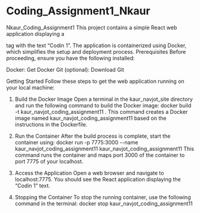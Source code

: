 # Coding_Assignment1_Nkaur
Nkaur_Coding_Assignment1
This project contains a simple React web application displaying a

tag with the text “Codin 1”. The application is containerized using Docker, which simplifies the setup and deployment process.
Prerequisites Before proceeding, ensure you have the following installed:

Docker: Get Docker Git (optional): Download Git

Getting Started 
Follow these steps to get the web application running on your local machine:

1. Build the Docker Image 
Open a terminal in the kaur_navjot_site directory and run the following command to build the Docker image: 
docker build -t kaur_navjot_coding_assignment11 . 
This command creates a Docker image named kaur_navjot_coding_assignment11 based on the instructions in the Dockerfile.

2. Run the Container
After the build process is complete, start the container using:
docker run -p 7775:3000 --name kaur_navjot_coding_assignment11 kaur_navjot_coding_assignment11
This command runs the container and maps port 3000 of the container to port 7775 of your localhost.

3. Access the Application
Open a web browser and navigate to localhost:7775. You should see the React application displaying the “Codin 1” text.

4. Stopping the Container 
To stop the running container, use the following command in the terminal: 
docker stop kaur_navjot_coding_assignment11
